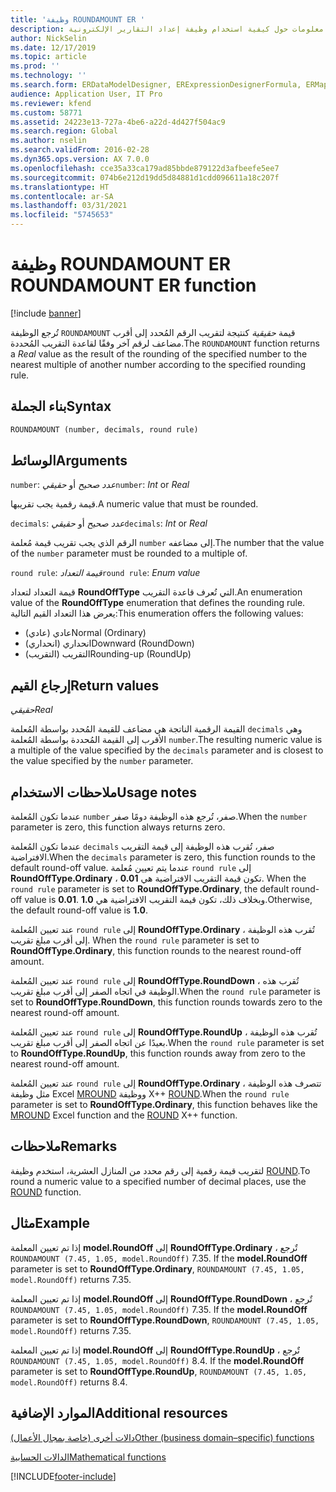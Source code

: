 ```yaml
---
title: 'وظيفة ROUNDAMOUNT ER '
description: يوفر هذا الموضوع معلومات حول كيفية استخدام وظيفة إعداد التقارير الإلكترونية ROUNDAMOUNT (ER).
author: NickSelin
ms.date: 12/17/2019
ms.topic: article
ms.prod: ''
ms.technology: ''
ms.search.form: ERDataModelDesigner, ERExpressionDesignerFormula, ERMappedFormatDesigner, ERModelMappingDesigner
audience: Application User, IT Pro
ms.reviewer: kfend
ms.custom: 58771
ms.assetid: 24223e13-727a-4be6-a22d-4d427f504ac9
ms.search.region: Global
ms.author: nselin
ms.search.validFrom: 2016-02-28
ms.dyn365.ops.version: AX 7.0.0
ms.openlocfilehash: cce35a33ca179ad85bbde879122d3afbeefe5ee7
ms.sourcegitcommit: 074b6e212d19dd5d84881d1cdd096611a18c207f
ms.translationtype: HT
ms.contentlocale: ar-SA
ms.lasthandoff: 03/31/2021
ms.locfileid: "5745653"
---
```

# <a name="roundamount-er-function"></a><span data-ttu-id="73117-103">وظيفة ROUNDAMOUNT ER </span><span class="sxs-lookup"><span data-stu-id="73117-103">ROUNDAMOUNT ER function</span></span>

[!include [banner](../includes/banner.md)]

<span data-ttu-id="73117-104">تُرجع الوظيفة `ROUNDAMOUNT` قيمة *حقيقية* كنتيجة لتقريب الرقم المُحدد إلى أقرب مضاعف لرقم آخر وفقًا لقاعدة التقريب المُحددة.</span><span class="sxs-lookup"><span data-stu-id="73117-104">The `ROUNDAMOUNT` function returns a *Real* value as the result of the rounding of the specified number to the nearest multiple of another number according to the specified rounding rule.</span></span>

## <a name="syntax"></a><span data-ttu-id="73117-105">بناء الجملة</span><span class="sxs-lookup"><span data-stu-id="73117-105">Syntax</span></span>

```vb
ROUNDAMOUNT (number, decimals, round rule)
```

## <a name="arguments"></a><span data-ttu-id="73117-106">الوسائط</span><span class="sxs-lookup"><span data-stu-id="73117-106">Arguments</span></span>

<span data-ttu-id="73117-107">`number`: *عدد صحيح* أو *حقيقي*</span><span class="sxs-lookup"><span data-stu-id="73117-107">`number`: *Int* or *Real*</span></span>

<span data-ttu-id="73117-108">قيمة رقمية يجب تقريبها.</span><span class="sxs-lookup"><span data-stu-id="73117-108">A numeric value that must be rounded.</span></span>

<span data-ttu-id="73117-109">`decimals`: *عدد صحيح* أو *حقيقي*</span><span class="sxs-lookup"><span data-stu-id="73117-109">`decimals`: *Int* or *Real*</span></span>

<span data-ttu-id="73117-110">الرقم الذي يجب تقريب قيمة مُعلمة `number` إلى مضاعفه.</span><span class="sxs-lookup"><span data-stu-id="73117-110">The number that the value of the `number` parameter must be rounded to a multiple of.</span></span>

<span data-ttu-id="73117-111">`round rule`: *قيمة التعداد*</span><span class="sxs-lookup"><span data-stu-id="73117-111">`round rule`: *Enum value*</span></span>

<span data-ttu-id="73117-112">قيمة التعداد لتعداد **RoundOffType** التي تُعرف قاعدة التقريب.</span><span class="sxs-lookup"><span data-stu-id="73117-112">An enumeration value of the **RoundOffType** enumeration that defines the rounding rule.</span></span> <span data-ttu-id="73117-113">يعرض هذا التعداد القيم التالية:</span><span class="sxs-lookup"><span data-stu-id="73117-113">This enumeration offers the following values:</span></span>

- <span data-ttu-id="73117-114">عادي (عادي)</span><span class="sxs-lookup"><span data-stu-id="73117-114">Normal (Ordinary)</span></span>
- <span data-ttu-id="73117-115">انحداري (انحداري)</span><span class="sxs-lookup"><span data-stu-id="73117-115">Downward (RoundDown)</span></span>
- <span data-ttu-id="73117-116">التقريب (التقريب)</span><span class="sxs-lookup"><span data-stu-id="73117-116">Rounding-up (RoundUp)</span></span>

## <a name="return-values"></a><span data-ttu-id="73117-117">إرجاع القيم</span><span class="sxs-lookup"><span data-stu-id="73117-117">Return values</span></span>

<span data-ttu-id="73117-118">*حقيقي*</span><span class="sxs-lookup"><span data-stu-id="73117-118">*Real*</span></span>

<span data-ttu-id="73117-119">القيمة الرقمية الناتجة هي مضاعف للقيمة المُحدد بواسطة المُعلمة `decimals` وهي الأقرب إلى القيمة المُحددة بواسطة المُعلمة `number`.</span><span class="sxs-lookup"><span data-stu-id="73117-119">The resulting numeric value is a multiple of the value specified by the `decimals` parameter and is closest to the value specified by the `number` parameter.</span></span>

## <a name="usage-notes"></a><span data-ttu-id="73117-120">ملاحظات الاستخدام</span><span class="sxs-lookup"><span data-stu-id="73117-120">Usage notes</span></span>

<span data-ttu-id="73117-121">عندما تكون المُعلمة `number` صفر، تُرجع هذه الوظيفة دومًا صفر.</span><span class="sxs-lookup"><span data-stu-id="73117-121">When the `number` parameter is zero, this function always returns zero.</span></span>

<span data-ttu-id="73117-122">عندما تكون المُعلمة `decimals` صفر، تُقرب هذه الوظيفة إلى قيمة التقريب الافتراضية.</span><span class="sxs-lookup"><span data-stu-id="73117-122">When the `decimals` parameter is zero, this function rounds to the default round-off value.</span></span> <span data-ttu-id="73117-123">عندما يتم تعيين مُعلمة `round rule` إلى **RoundOffType.Ordinary** ، تكون قيمة التقريب الافتراضية هي **0.01**. </span><span class="sxs-lookup"><span data-stu-id="73117-123">When the `round rule` parameter is set to **RoundOffType.Ordinary**, the default round-off value is **0.01**.</span></span> <span data-ttu-id="73117-124">وبخلاف ذلك، تكون قيمة التقريب الافتراضية هي **1.0**.</span><span class="sxs-lookup"><span data-stu-id="73117-124">Otherwise, the default round-off value is **1.0**.</span></span>

<span data-ttu-id="73117-125">عند تعيين المُعلمة `round rule` إلى **RoundOffType.Ordinary** ، تُقرب هذه الوظيفة إلى أقرب مبلغ تقريب. </span><span class="sxs-lookup"><span data-stu-id="73117-125">When the `round rule` parameter is set to **RoundOffType.Ordinary**, this function rounds to the nearest round-off amount.</span></span>

<span data-ttu-id="73117-126">عند تعيين المُعلمة `round rule` إلى **RoundOffType.RoundDown** ، تُقرب هذه الوظيفة في اتجاه الصفر إلى أقرب مبلغ تقريب.</span><span class="sxs-lookup"><span data-stu-id="73117-126">When the `round rule` parameter is set to **RoundOffType.RoundDown**, this function rounds towards zero to the nearest round-off amount.</span></span>

<span data-ttu-id="73117-127">عند تعيين المُعلمة `round rule` إلى **RoundOffType.RoundUp** ، تُقرب هذه الوظيفة بعيدًا عن اتجاه الصفر إلى أقرب مبلغ تقريب.</span><span class="sxs-lookup"><span data-stu-id="73117-127">When the `round rule` parameter is set to **RoundOffType.RoundUp**, this function rounds away from zero to the nearest round-off amount.</span></span>

<span data-ttu-id="73117-128">عند تعيين المُعلمة `round rule` إلى **RoundOffType.Ordinary** ، تتصرف هذه الوظيفة مثل وظيفة Excel [MROUND](https://support.office.com/article/mround-function-c299c3b0-15a5-426d-aa4b-d2d5b3baf427) ووظيفة X++ [ROUND](https://docs.microsoft.com/dynamics365/fin-ops-core/dev-itpro/dev-ref/xpp-math-run-time-functions#round).</span><span class="sxs-lookup"><span data-stu-id="73117-128">When the `round rule` parameter is set to **RoundOffType.Ordinary**, this function behaves like the [MROUND](https://support.office.com/article/mround-function-c299c3b0-15a5-426d-aa4b-d2d5b3baf427) Excel function and the [ROUND](https://docs.microsoft.com/dynamics365/fin-ops-core/dev-itpro/dev-ref/xpp-math-run-time-functions#round) X++ function.</span></span>

## <a name="remarks"></a><span data-ttu-id="73117-129">ملاحظات</span><span class="sxs-lookup"><span data-stu-id="73117-129">Remarks</span></span>

<span data-ttu-id="73117-130">لتقريب قيمة رقمية إلى رقم محدد من المنازل العشرية، استخدم وظيفة [ROUND](er-functions-mathematical-round.md).</span><span class="sxs-lookup"><span data-stu-id="73117-130">To round a numeric value to a specified number of decimal places, use the [ROUND](er-functions-mathematical-round.md) function.</span></span>

## <a name="example"></a><span data-ttu-id="73117-131">مثال</span><span class="sxs-lookup"><span data-stu-id="73117-131">Example</span></span>

<span data-ttu-id="73117-132">إذا تم تعيين المعلمة **model.RoundOff** إلى **RoundOffType.Ordinary** ، تٌرجع `ROUNDAMOUNT (7.45, 1.05, model.RoundOff)` 7.35. </span><span class="sxs-lookup"><span data-stu-id="73117-132">If the **model.RoundOff** parameter is set to **RoundOffType.Ordinary**, `ROUNDAMOUNT (7.45, 1.05, model.RoundOff)` returns 7.35.</span></span> 

<span data-ttu-id="73117-133">إذا تم تعيين المعلمة **model.RoundOff** إلى **RoundOffType.RoundDown** ، تٌرجع `ROUNDAMOUNT (7.45, 1.05, model.RoundOff)` 7.35. </span><span class="sxs-lookup"><span data-stu-id="73117-133">If the **model.RoundOff** parameter is set to **RoundOffType.RoundDown**, `ROUNDAMOUNT (7.45, 1.05, model.RoundOff)` returns 7.35.</span></span> 

<span data-ttu-id="73117-134">إذا تم تعيين المعلمة **model.RoundOff** إلى **RoundOffType.RoundUp** ، تٌرجع `ROUNDAMOUNT (7.45, 1.05, model.RoundOff)` 8.4. </span><span class="sxs-lookup"><span data-stu-id="73117-134">If the **model.RoundOff** parameter is set to **RoundOffType.RoundUp**, `ROUNDAMOUNT (7.45, 1.05, model.RoundOff)` returns 8.4.</span></span>

## <a name="additional-resources"></a><span data-ttu-id="73117-135">الموارد الإضافية</span><span class="sxs-lookup"><span data-stu-id="73117-135">Additional resources</span></span>

[<span data-ttu-id="73117-136">دالات أخرى (خاصة بمجال الأعمال)</span><span class="sxs-lookup"><span data-stu-id="73117-136">Other (business domain–specific) functions</span></span>](er-functions-category-other.md)

[<span data-ttu-id="73117-137">الدالات الحسابية</span><span class="sxs-lookup"><span data-stu-id="73117-137">Mathematical functions</span></span>](er-functions-category-mathematical.md)


[!INCLUDE[footer-include](../../../includes/footer-banner.md)]
